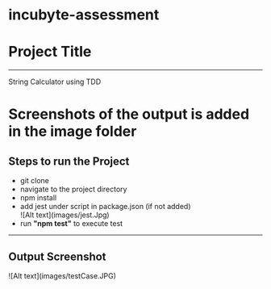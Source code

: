 # incubyte-assessment

<h1>Project Title</h1>
<hr>
<p>String Calculator using TDD</p>

<h1>Screenshots of the output is added in the image folder </h1>

<h2>Steps to run the Project</h2>

<ul>
<li>git clone</li>
<li>navigate to the project directory</li>
<li>npm install</li>
<li>add jest under script in package.json (if not added)</li>
![Alt text](images/jest.Jpg)
<li>run <b>"npm test"</b> to execute test</li>
</ul>

<hr>

<h2>Output Screenshot</h2>
![Alt text](images/testCase.JPG)
